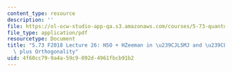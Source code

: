 ```yaml
---
content_type: resource
description: ''
file: https://ol-ocw-studio-app-qa.s3.amazonaws.com/courses/5-73-quantum-mechanics-i-fall-2018/4f60cc799a4a59c9092d4961fbcb91b2_MIT5_73F18_Lec26.pdf
file_type: application/pdf
resourcetype: Document
title: "5.73 F2018 Lecture 26: HSO + HZeeman in \u239CJLSMJ and \u239CLMLMS by Ladders\
  \ plus Orthogonality"
uid: 4f60cc79-9a4a-59c9-092d-4961fbcb91b2
---
```

